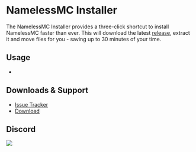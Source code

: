 # NamelessMC Installer

The NamelessMC Installer provides a three-click shortcut to install NamelessMC faster than ever.
This will download the latest [release](https://github.com/NamelessMC/Nameless/releases), extract it and move files for you - saving up to 30 minutes of your time.

## Usage
* 

## Downloads & Support
* [Issue Tracker](https://github.com/NamelessMC/Nameless-Installer/issues)
* [Download](https://github.com/NamelessMC/Nameless-Installer/releases)

## Discord
[<img src="https://discordapp.com/api/guilds/246705793066467328/widget.png?style=shield">](https://discord.gg/HYVMgN2)
